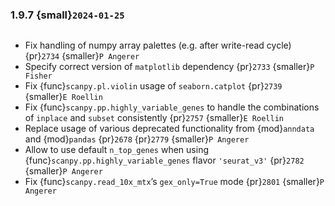 ### 1.9.7 {small}`2024-01-25`

```{rubric} Bug fixes
```
- Fix handling of numpy array palettes (e.g. after write-read cycle) {pr}`2734` {smaller}`P Angerer`
- Specify correct version of `matplotlib` dependency {pr}`2733` {smaller}`P Fisher`
- Fix {func}`scanpy.pl.violin` usage of `seaborn.catplot` {pr}`2739` {smaller}`E Roellin`
- Fix {func}`scanpy.pp.highly_variable_genes` to handle the combinations of `inplace` and `subset` consistently {pr}`2757` {smaller}`E Roellin`
- Replace usage of various deprecated functionality from {mod}`anndata` and {mod}`pandas` {pr}`2678` {pr}`2779` {smaller}`P Angerer`
- Allow to use default `n_top_genes` when using {func}`scanpy.pp.highly_variable_genes` flavor `'seurat_v3'` {pr}`2782` {smaller}`P Angerer`
- Fix {func}`scanpy.read_10x_mtx`’s `gex_only=True` mode {pr}`2801` {smaller}`P Angerer`
